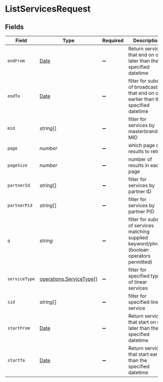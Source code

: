 # ListServicesRequest


## Fields

| Field                                                                                         | Type                                                                                          | Required                                                                                      | Description                                                                                   |
| --------------------------------------------------------------------------------------------- | --------------------------------------------------------------------------------------------- | --------------------------------------------------------------------------------------------- | --------------------------------------------------------------------------------------------- |
| `endFrom`                                                                                     | [Date](https://developer.mozilla.org/en-US/docs/Web/JavaScript/Reference/Global_Objects/Date) | :heavy_minus_sign:                                                                            | Return services that end on or later than the specified datetime                              |
| `endTo`                                                                                       | [Date](https://developer.mozilla.org/en-US/docs/Web/JavaScript/Reference/Global_Objects/Date) | :heavy_minus_sign:                                                                            | filter for subset of broadcasts that end on or earlier than the specified datetime            |
| `mid`                                                                                         | *string*[]                                                                                    | :heavy_minus_sign:                                                                            | filter for services by masterbrand MID                                                        |
| `page`                                                                                        | *number*                                                                                      | :heavy_minus_sign:                                                                            | which page of results to return                                                               |
| `pageSize`                                                                                    | *number*                                                                                      | :heavy_minus_sign:                                                                            | number of results in each page                                                                |
| `partnerId`                                                                                   | *string*[]                                                                                    | :heavy_minus_sign:                                                                            | filter for services by partner ID                                                             |
| `partnerPid`                                                                                  | *string*[]                                                                                    | :heavy_minus_sign:                                                                            | filter for services by partner PID                                                            |
| `q`                                                                                           | *string*                                                                                      | :heavy_minus_sign:                                                                            | filter for subset of services matching supplied keyword/phrase (boolean operators permitted)  |
| `serviceType`                                                                                 | [operations.ServiceType](../../models/operations/servicetype.md)[]                            | :heavy_minus_sign:                                                                            | filter for specified type of linear services                                                  |
| `sid`                                                                                         | *string*[]                                                                                    | :heavy_minus_sign:                                                                            | filter for specified linear service                                                           |
| `startFrom`                                                                                   | [Date](https://developer.mozilla.org/en-US/docs/Web/JavaScript/Reference/Global_Objects/Date) | :heavy_minus_sign:                                                                            | Return services that start on or later than the specified datetime                            |
| `startTo`                                                                                     | [Date](https://developer.mozilla.org/en-US/docs/Web/JavaScript/Reference/Global_Objects/Date) | :heavy_minus_sign:                                                                            | Return services that start earlier than the specified datetime                                |